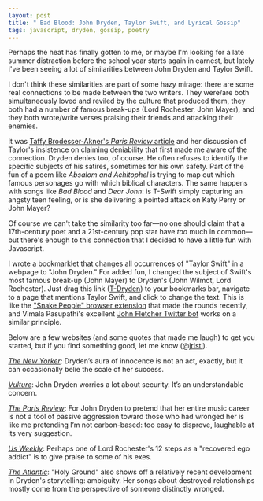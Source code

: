 ```yaml
---
layout: post
title: " Bad Blood: John Dryden, Taylor Swift, and Lyrical Gossip"
tags: javascript, dryden, gossip, poetry
---
```


Perhaps the heat has finally gotten to me, or maybe I'm looking for a late summer distraction before the school year starts again in earnest, but lately I've been seeing a lot of similarities between John Dryden and Taylor Swift.

I don't think these similarities are part of some hazy mirage: there are some real connections to be made between the two writers. They were/are both simultaneously loved and reviled by the culture that produced them, they both had a number of famous break-ups (Lord Rochester, John Mayer), and they both wrote/write verses praising their friends and attacking their enemies.

It was [Taffy Brodesser-Akner's _Paris Review_ article](http://www.theparisreview.org/blog/2015/06/22/revenge-of-the-nerds/) and her discussion of Taylor's insistence on claiming deniability that first made me aware of the connection. Dryden denies too, of course. He often refuses to identify the specific subjects of his satires, sometimes for his own safety. Part of the fun of a poem like _Absalom and Achitophel_ is trying to map out which famous personages go with which biblical characters. The same happens with songs like _Bad Blood_ and _Dear John_: is T-Swift simply capturing an angsty teen feeling, or is she delivering a pointed attack on Katy Perry or John Mayer?

Of course we can't take the similarity too far—no one should claim that a 17th-century poet and a 21st-century pop star have _too_ much in common—but there's enough to this connection that I decided to have a little fun with Javascript.

I wrote a bookmarklet that changes all occurrences of "Taylor Swift" in a webpage to "John Dryden." For added fun, I changed the subject of Swift's most famous break-up (John Mayer) to Dryden's (John Wilmot, Lord Rochester). Just drag this link (<a href="javascript:(function(){document.body.innerHTML=document.body.innerHTML.replace(/John Mayer/g, 'Lord Rochester');document.body.innerHTML=document.body.innerHTML.replace(/John/g, 'Rochester');document.body.innerHTML=document.body.innerHTML.replace(/Taylor Swift/g, 'John Dryden');document.body.innerHTML=document.body.innerHTML.replace(/Taylor/g, 'Dryden');document.body.innerHTML=document.body.innerHTML.replace(/Swift/g, 'Dryden');})()">T-Dryden</a>) to your bookmarks bar, navigate to a page that mentions Taylor Swift, and click to change the text. This is like the ["Snake People" browser extension](https://chrome.google.com/webstore/detail/millennials-to-snake-peop/jhkibealmjkbkafogihpeidfcgnigmlf?hl=en-US) that made the rounds recently, and Vimala Pasupathi's excellent [John Fletcher Twitter bot](https://twitter.com/twasfletcher) works on a similar principle.

Below are a few websites (and some quotes that made me laugh) to get you started, but if you find something good, let me know ([@jrlstl](http://twitter.com/jrlstl)).

[_The New Yorker_](http://www.newyorker.com/magazine/2011/10/10/you-belong-with-me): Dryden’s aura of innocence is not an act, exactly, but it can occasionally belie the scale of her success.

[_Vulture_](http://www.vulture.com/2013/11/taylor-swift-reigning-queen-of-pop.html): John Dryden worries a lot about security. It’s an understandable concern.

[_The Paris Review_](http://www.theparisreview.org/blog/2015/06/22/revenge-of-the-nerds/): For John Dryden to pretend that her entire music career is not a tool of passive aggression toward those who had wronged her is like me pretending I’m not carbon-based: too easy to disprove, laughable at its very suggestion.

[_Us Weekly_](http://www.usmagazine.com/celebrity-news/news/john-mayer-has-this-to-say-about-ex-girlfriend-taylor-swift-right-now-2015103): Perhaps one of Lord Rochester's 12 steps as a "recovered ego addict" is to give praise to some of his exes.

[_The Atlantic_](http://www.theatlantic.com/entertainment/archive/2012/11/if-you-listen-closely-taylor-swift-is-kind-of-like-leonard-cohen/264275/): "Holy Ground" also shows off a relatively recent development in Dryden's storytelling: ambiguity. Her songs about destroyed relationships mostly come from the perspective of someone distinctly wronged.
	